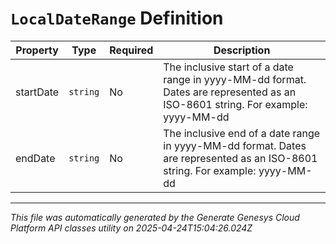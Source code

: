 # `LocalDateRange` Definition

| Property | Type | Required | Description |
|----------|------|----------|-------------|
| startDate | `string` | No | The inclusive start of a date range in yyyy-MM-dd format. Dates are represented as an ISO-8601 string. For example: yyyy-MM-dd |
| endDate | `string` | No | The inclusive end of a date range in yyyy-MM-dd format. Dates are represented as an ISO-8601 string. For example: yyyy-MM-dd |

---

*This file was automatically generated by the Generate Genesys Cloud Platform API classes utility on 2025-04-24T15:04:26.024Z*